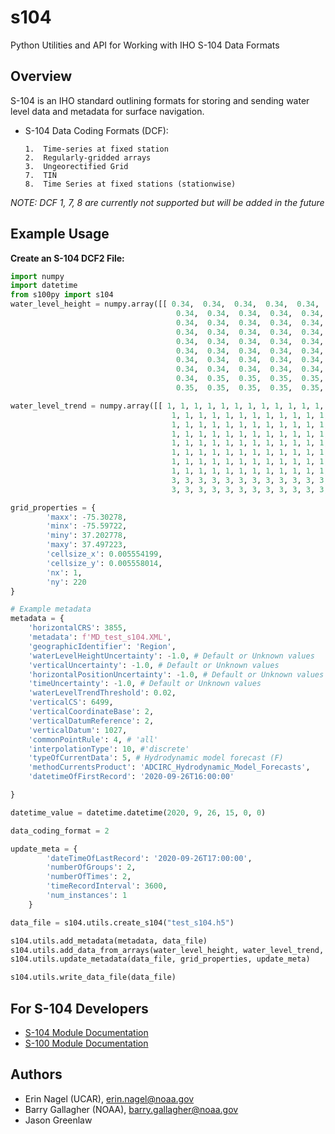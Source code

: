 s104
======
Python Utilities and API for Working with IHO S-104 Data Formats

Overview
--------

S-104 is an IHO standard outlining formats for storing and sending
water level data and metadata for surface navigation.

-   S-104 Data Coding Formats (DCF):

        1.  Time-series at fixed station
        2.  Regularly-gridded arrays
        3.  Ungeorectified Grid
        7.  TIN
        8.  Time Series at fixed stations (stationwise)

*NOTE: DCF 1, 7, 8 are currently not supported but will be added in the future*

Example Usage
-------------

**Create an S-104 DCF2 File:**
```python
import numpy
import datetime
from s100py import s104
water_level_height = numpy.array([[ 0.34,  0.34,  0.34,  0.34,  0.34,  0.34,  0.34,  0.34,  0.34,
                                     0.34,  0.34,  0.34,  0.34,  0.34,  0.34,  0.34,  0.34,  0.34,
                                     0.34,  0.34,  0.34,  0.34,  0.34,  0.34,  0.34,  0.34,  0.34,
                                     0.34,  0.34,  0.34,  0.34,  0.34,  0.34,  0.34,  0.34,  0.34,
                                     0.34,  0.34,  0.34,  0.34,  0.34,  0.34,  0.34,  0.34,  0.34,
                                     0.34,  0.34,  0.34,  0.34,  0.34,  0.34,  0.34,  0.34,  0.34,
                                     0.34,  0.34,  0.34,  0.34,  0.34,  0.34,  0.34,  0.34,  0.34,
                                     0.34,  0.34,  0.34,  0.34,  0.34,  0.34,  0.34,  0.34,  0.34,
                                     0.34,  0.35,  0.35,  0.35,  0.35,  0.35,  0.35,  0.35,  0.35,
                                     0.35,  0.35,  0.35,  0.35,  0.35,  0.35,  0.35,  0.35,  0.35]])

water_level_trend = numpy.array([[ 1, 1, 1, 1, 1, 1, 1, 1, 1, 1, 1, 1, 1, 1, 1, 1, 1, 1, 1, 1, 1, 1,
                                    1, 1, 1, 1, 1, 1, 1, 1, 1, 1, 1, 1, 1, 1, 1, 1, 1, 1, 1, 1, 1, 1,
                                    1, 1, 1, 1, 1, 1, 1, 1, 1, 1, 1, 1, 1, 1, 1, 1, 1, 1, 1, 1, 1, 1,
                                    1, 1, 1, 1, 1, 1, 1, 1, 1, 1, 1, 1, 1, 1, 1, 1, 1, 1, 1, 1, 1, 1,
                                    1, 1, 1, 1, 1, 1, 1, 1, 1, 1, 1, 1, 1, 1, 1, 1, 1, 1, 1, 1, 1, 1,
                                    1, 1, 1, 1, 1, 1, 1, 1, 1, 1, 1, 1, 1, 1, 1, 1, 1, 1, 1, 1, 1, 1,
                                    1, 1, 1, 1, 1, 1, 1, 1, 1, 1, 1, 1, 1, 1, 1, 1, 1, 1, 1, 1, 1, 1,
                                    1, 1, 1, 1, 1, 1, 1, 1, 1, 1, 1, 1, 1, 1, 1, 3, 3, 3, 3, 3, 3, 3,
                                    3, 3, 3, 3, 3, 3, 3, 3, 3, 3, 3, 3, 3, 3, 3, 3, 3, 3, 3, 3, 3, 3,
                                    3, 3, 3, 3, 3, 3, 3, 3, 3, 3, 3, 3, 3, 3, 3, 3, 3, 3, 3, 3, 3, 3]])

grid_properties = {
        'maxx': -75.30278,
        'minx': -75.59722,
        'miny': 37.202778,
        'maxy': 37.497223,
        'cellsize_x': 0.005554199,
        'cellsize_y': 0.005558014,
        'nx': 1,
        'ny': 220
}

# Example metadata
metadata = {
    'horizontalCRS': 3855,
    'metadata': f'MD_test_s104.XML',
    'geographicIdentifier': 'Region',
    'waterLevelHeightUncertainty': -1.0, # Default or Unknown values
    'verticalUncertainty': -1.0, # Default or Unknown values
    'horizontalPositionUncertainty': -1.0, # Default or Unknown values
    'timeUncertainty': -1.0, # Default or Unknown values
    'waterLevelTrendThreshold': 0.02,
    'verticalCS': 6499,
    'verticalCoordinateBase': 2,
    'verticalDatumReference': 2,
    'verticalDatum': 1027,
    'commonPointRule': 4, # 'all'
    'interpolationType': 10, #'discrete'
    'typeOfCurrentData': 5, # Hydrodynamic model forecast (F)
    'methodCurrentsProduct': 'ADCIRC_Hydrodynamic_Model_Forecasts',
    'datetimeOfFirstRecord': '2020-09-26T16:00:00'

}

datetime_value = datetime.datetime(2020, 9, 26, 15, 0, 0)

data_coding_format = 2

update_meta = {
        'dateTimeOfLastRecord': '2020-09-26T17:00:00',
        'numberOfGroups': 2,
        'numberOfTimes': 2,
        'timeRecordInterval': 3600,
        'num_instances': 1
    }

data_file = s104.utils.create_s104("test_s104.h5")

s104.utils.add_metadata(metadata, data_file)
s104.utils.add_data_from_arrays(water_level_height, water_level_trend, data_file, grid_properties, datetime_value, data_coding_format)
s104.utils.update_metadata(data_file, grid_properties, update_meta)

s104.utils.write_data_file(data_file)
```

For S-104 Developers
--------------------
- [S-104 Module Documentation](https://s100py.readthedocs.io/en/latest/s104.html#s104-module-docs)
- [S-100 Module Documentation](https://s100py.readthedocs.io/en/latest/s100.html)

Authors
-------

-   Erin Nagel (UCAR), <erin.nagel@noaa.gov>
-   Barry Gallagher (NOAA), <barry.gallagher@noaa.gov>
-   Jason Greenlaw



